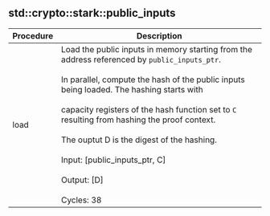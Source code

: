 
## std::crypto::stark::public_inputs
| Procedure | Description |
| ----------- | ------------- |
| load | Load the public inputs in memory starting from the address referenced by `public_inputs_ptr`.<br /><br />In parallel, compute the hash of the public inputs being loaded. The hashing starts with<br /><br />capacity registers of the hash function set to `C` resulting from hashing the proof context.<br /><br />The ouptut D is the digest of the hashing.<br /><br />Input: [public_inputs_ptr, C]<br /><br />Output: [D]<br /><br />Cycles: 38 |
